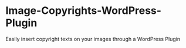 # Image-Copyrights-WordPress-Plugin
Easily insert copyright texts on your images through a WordPress Plugin
